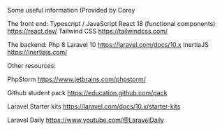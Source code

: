 Some useful information (Provided by Corey

The front end: Typescript / JavaScript React 18 (functional components) https://react.dev/ Tailwind CSS https://tailwindcss.com/

The backend: Php 8 Laravel 10 https://laravel.com/docs/10.x InertiaJS https://inertiajs.com/

Other resources:

PhpStorm https://www.jetbrains.com/phpstorm/

Github student pack https://education.github.com/pack

Laravel Starter kits https://laravel.com/docs/10.x/starter-kits

Laravel Daily https://www.youtube.com/@LaravelDaily
